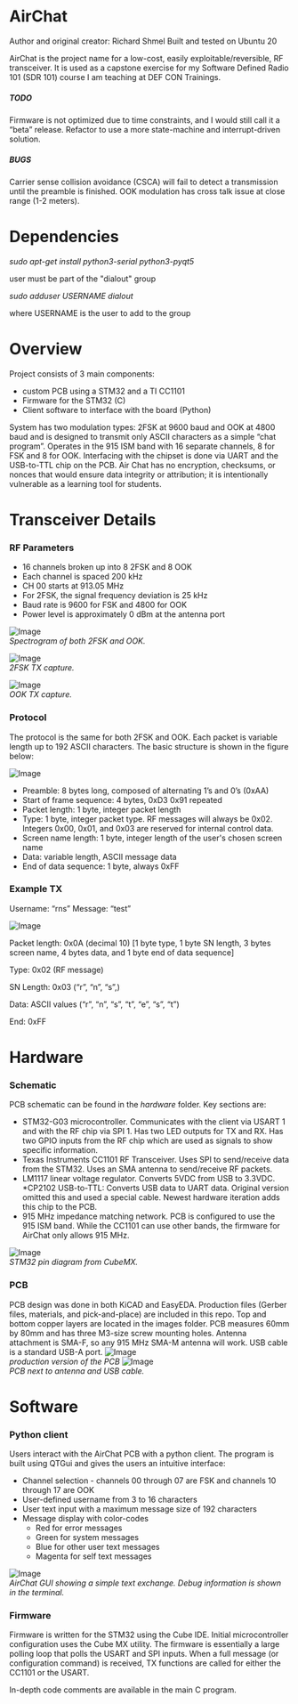 # AirChat

Author and original creator: Richard Shmel
Built and tested on Ubuntu 20

AirChat is the project name for a low-cost, easily exploitable/reversible, RF transceiver. It is used as a capstone exercise for my Software Defined Radio 101 (SDR 101) course I am teaching at DEF CON Trainings.

##### TODO
Firmware is not optimized due to time constraints, and I would still call it a “beta” release. Refactor to use a more state-machine and interrupt-driven solution.

##### BUGS  
Carrier sense collision avoidance (CSCA) will fail to detect a transmission until the preamble is finished. OOK modulation has cross talk issue at close range (1-2 meters).

# Dependencies
*sudo apt-get install python3-serial python3-pyqt5*

user must be part of the "dialout" group

*sudo adduser USERNAME dialout*

where USERNAME is the user to add to the group

# Overview

Project consists of 3 main components:
* custom PCB using a STM32 and a TI CC1101
* Firmware for the STM32 (C)
* Client software to interface with the board (Python)

System has two modulation types: 2FSK at 9600 baud and OOK at 4800 baud and is designed to transmit only ASCII characters as a simple “chat program”. Operates in the 915 ISM band with 16 separate channels, 8 for FSK and 8 for OOK. Interfacing with the chipset is done via UART and the USB-to-TTL chip on the PCB. Air Chat has no encryption, checksums, or nonces that would ensure data integrity or attribution; it is intentionally vulnerable as a learning tool for students.

# Transceiver Details

### RF Parameters
* 16 channels broken up into 8 2FSK and 8 OOK
* Each channel is spaced 200 kHz
* CH 00 starts at 913.05 MHz
* For 2FSK, the signal frequency deviation is 25 kHz
* Baud rate is 9600 for FSK and 4800 for OOK
* Power level is approximately 0 dBm at the antenna port

![Image](images/spectrogram.PNG)  
*Spectrogram of both 2FSK and OOK.*

![Image](images/fsk-tx.PNG)  
*2FSK TX capture.*

![Image](images/ook-tx.PNG)  
*OOK TX capture.*

### Protocol
The protocol is the same for both 2FSK and OOK. Each packet is variable length up to 192 ASCII characters. 
The basic structure is shown in the figure below:

![Image](images/proto1.png)

* Preamble: 8 bytes long, composed of alternating 1’s and 0’s (0xAA)
* Start of frame sequence: 4 bytes, 0xD3 0x91 repeated
* Packet length: 1 byte, integer packet length
* Type: 1 byte, integer packet type. RF messages will always be 0x02. Integers 0x00, 0x01, and 0x03 are reserved for internal control data.
* Screen name length: 1 byte, integer length of the user's chosen screen name
* Data: variable length, ASCII message data
* End of data sequence: 1 byte, always 0xFF

### Example TX

Username: “rns”
Message: “test”

![Image](images/proto2.png)

Packet length:	0x0A (decimal 10)
[1 byte type, 1 byte SN length, 3 bytes screen name, 4 bytes data, and 1 byte end of data sequence]

Type: 0x02 (RF message)

SN Length: 0x03 (“r”, “n”, “s”,)

Data: ASCII values (“r”, “n”, “s”, “t”, “e”, “s”, “t”)

End: 0xFF

# Hardware

### Schematic 
PCB schematic can be found in the *hardware* folder. Key sections are:
* STM32-G03 microcontroller. Communicates with the client via USART 1 and with the RF chip via SPI 1. Has two LED outputs for TX and RX. Has two GPIO inputs from the RF chip which are used as signals to show specific information.
* Texas Instruments CC1101 RF Transceiver. Uses SPI to send/receive data from the STM32. Uses an SMA antenna to send/receive RF packets.
* LM1117 linear voltage regulator. Converts 5VDC from USB to 3.3VDC.
*CP2102 USB-to-TTL: Converts USB data to UART data. Original version omitted this and used a special cable. Newest hardware iteration adds this chip to the PCB.
* 915 MHz impedance matching network. PCB is configured to use the 915 ISM band. While the CC1101 can use other bands, the firmware for AirChat only allows 915 MHz.

![Image](images/STM32_pins.PNG)  
*STM32 pin diagram from CubeMX.*

### PCB
PCB design was done in both KiCAD and EasyEDA. Production files (Gerber files, materials, and pick-and-place) are included in this repo. Top and bottom copper layers are located in the images folder. PCB measures 60mm by 80mm and has three M3-size screw mounting holes. Antenna attachment is SMA-F, so any 915 MHz SMA-M antenna will work. USB cable is a standard USB-A port.
![Image](images/PCB_1.jpg)  
*production version of the PCB*
![Image](images/PCB_2.jpg)  
*PCB next to antenna and USB cable.*

# Software
### Python client
Users interact with the AirChat PCB with a python client. The program is built using QTGui and gives the users an intuitive interface:
* Channel selection - channels 00 through 07 are FSK and channels 10 through 17 are OOK
* User-defined username from 3 to 16 characters
* User text input with a maximum message size of 192 characters
* Message display with color-codes
	* Red for error messages
	* Green for system messages
	* Blue for other user text messages
	* Magenta for self text messages

![Image](images/airchat-gui.png)  
*AirChat GUI showing a simple text exchange. Debug information is shown in the terminal.*

### Firmware
Firmware is written for the STM32 using the Cube IDE. Initial microcontroller configuration uses the Cube MX utility. The firmware is essentially a large polling loop that polls the USART and SPI inputs. When a full message (or configuration command) is received, TX functions are called for either the CC1101 or the USART.

In-depth code comments are available in the main C program.
